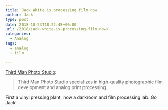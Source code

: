 ```yaml
---
title: Jack White is processing film now
author: Jack
type: post
date: 2018-10-23T18:22:48+00:00
url: /2018/jack-white-is-processing-film-now/
categories:
  - Analog
tags:
  - analog
  - film

---
```

[Third Man Photo Studio][1]:

> Third Man Photo Studio specializes in high-quality photographic film development and analog print processing. 

First a vinyl pressing plant, now a darkroom and film processing lab. Go Jack!

 [1]: https://thirdmanphotostudio.com/film-lab/